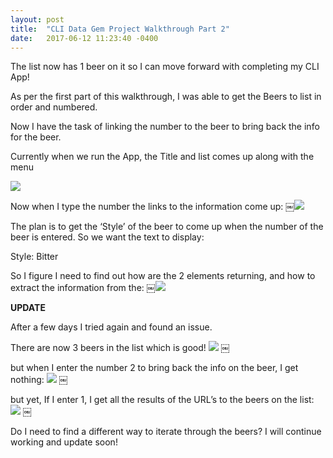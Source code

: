 ```yaml
---
layout: post
title:  "CLI Data Gem Project Walkthrough Part 2"
date:   2017-06-12 11:23:40 -0400
---
```




The list now has 1 beer on it so I can move forward with completing my CLI App!

As per the first part of this walkthrough, I was able to get the Beers to list in order and numbered.

Now I have the task of linking the number to the beer to bring back the info for the beer.

Currently when we run the App, the Title and list comes up along with the menu

![](https://image.ibb.co/eZCC3F/Screen_Shot_2017_06_06_at_8_52_13_PM.png)


Now when I type the number the links to the information come up:
￼![](https://ibb.co/e2Z3Av)

The plan is to get the ‘Style’ of the beer to come up when the number of the beer is entered.
So we want the text to display:

Style: Bitter

So I figure I need to find out how are the 2 elements returning, and how to extract the information from the:
￼![](https://ibb.co/coO8ca)

**UPDATE**

After a few days I tried again and found an issue.

There are now 3 beers in the list which is good!
![](https://ibb.co/dzNOAv)
￼

but when I enter the number 2 to bring back the info on the beer, I get nothing:
![](https://ibb.co/nmbTca)
￼

but yet, If I enter 1, I get all the results of the URL’s to the beers on the list:
![](https://ibb.co/h2eQOF)
￼

Do I need to find a different way to iterate through the beers? I will continue working and update soon!


